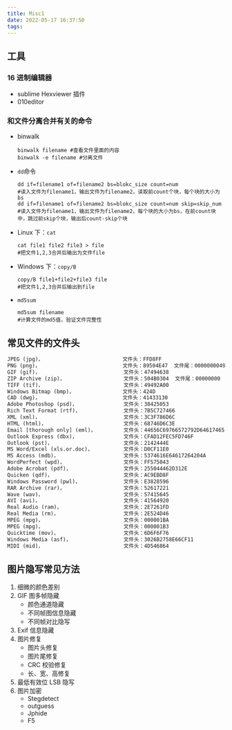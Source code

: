 ```yaml
---
title: Misc1
date: 2022-05-17 16:37:50
tags:
---
```


## 工具

### 16 进制编辑器

- sublime Hexviewer 插件
- 010editor

### 和文件分离合并有关的命令

- binwalk
  ```shell
  binwalk filename #查看文件里面的内容
  binwalk -e filename #分离文件
  ```
- `dd`命令
  ```shell
  dd if=filename1 of=filename2 bs=blokc_size count=num
  #读入文件为filename1，输出文件为filename2，读取前count个块，每个块的大小为bs
  dd if=filename1 of=filename2 bs=blokc_size count=num skip=skip_num
  #读入文件为filename1，输出文件为filename2，每个块的大小为bs，在前count块中，跳过前skip个块，输出后count-skip个块
  ```
- Linux 下：`cat`
  ```shell
  cat file1 file2 file3 > file
  #把文件1,2,3合并后输出为文件file
  ```
- Windows 下：`copy/B`
  ```shell
  copy/B file1+file2+file3 file
  #把文件1,2,3合并后输出到file
  ```
- `md5sum`
  ```shell
  md5sum filename
  #计算文件的md5值，验证文件完整性
  ```

## 常见文件的文件头

```txt
JPEG (jpg)，                        　文件头：FFD8FF　　　　　　　　　　　　　　
PNG (png)，                       　  文件头：89504E47  文件尾：0000000049454E44AE426082
GIF (gif)，                           文件头：47494638
ZIP Archive (zip)，                   文件头：504B0304  文件尾：00000000
TIFF (tif)，                          文件头：49492A00
Windows Bitmap (bmp)，      　        文件头：424D
CAD (dwg)，                        　 文件头：41433130
Adobe Photoshop (psd)，               文件头：38425053
Rich Text Format (rtf)，              文件头：7B5C727466
XML (xml)，                           文件头：3C3F786D6C
HTML (html)，                         文件头：68746D6C3E
Email [thorough only] (eml)，         文件头：44656C69766572792D646174653A
Outlook Express (dbx)，               文件头：CFAD12FEC5FD746F
Outlook (pst)，                       文件头：2142444E
MS Word/Excel (xls.or.doc)，          文件头：D0CF11E0
MS Access (mdb)，                     文件头：5374616E64617264204A
WordPerfect (wpd)，                   文件头：FF575043
Adobe Acrobat (pdf)，                 文件头：255044462D312E
Quicken (qdf)，                       文件头：AC9EBD8F
Windows Password (pwl)，              文件头：E3828596
RAR Archive (rar)，                   文件头：52617221
Wave (wav)，                          文件头：57415645
AVI (avi)，                           文件头：41564920
Real Audio (ram)，                    文件头：2E7261FD
Real Media (rm)，                     文件头：2E524D46
MPEG (mpg)，                          文件头：000001BA
MPEG (mpg)，                          文件头：000001B3
Quicktime (mov)，                     文件头：6D6F6F76
Windows Media (asf)，                 文件头：3026B2758E66CF11
MIDI (mid)，                          文件头：4D546864
```

## 图片隐写常见方法

1. 细微的颜色差别
2. GIF 图多帧隐藏
   - 颜色通道隐藏
   - 不同帧图信息隐藏
   - 不同帧对比隐写
3. Exif 信息隐藏
4. 图片修复
   - 图片头修复
   - 图片尾修复
   - CRC 校验修复
   - 长、宽、高修复
5. 最低有效位 LSB 隐写
6. 图片加密
   - Stegdetect
   - outguess
   - Jphide
   - F5
